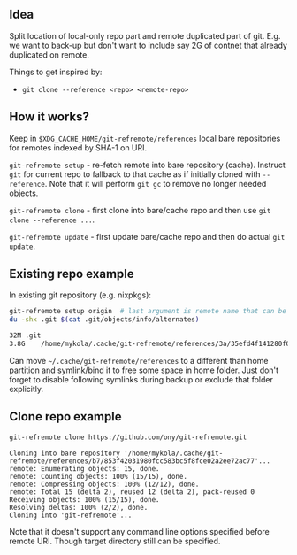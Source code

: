 ## Idea

Split location of local-only repo part and remote duplicated part of git.
E.g. we want to back-up but don't want to include say 2G of contnet that
already duplicated on remote.

Things to get inspired by:
* `git clone --reference <repo> <remote-repo>`

## How it works?

Keep in `$XDG_CACHE_HOME/git-refremote/references` local bare repositories for
remotes indexed by SHA-1 on URI.

`git-refremote setup` - re-fetch remote into bare repository (cache). Instruct
`git` for current repo to fallback to that cache as if initially cloned with `--reference`.
Note that it will perform `git gc` to remove no longer needed objects.

`git-refremote clone` - first clone into bare/cache repo and then use `git clone --reference ...`.

`git-refremote update` - first update bare/cache repo and then do actual `git update`.

## Existing repo example

In existing git repository (e.g. nixpkgs):
```sh
git-refremote setup origin  # last argument is remote name that can be omitted if only one
du -shx .git $(cat .git/objects/info/alternates)
```
```sh
32M	.git
3.8G	/home/mykola/.cache/git-refremote/references/3a/35efd4f141280f005cf892fe192b077045ab38/objects
```

Can move `~/.cache/git-refremote/references` to a different than home partition
and symlink/bind it to free some space in home folder.
Just don't forget to disable following symlinks during backup or exclude that
folder explicitly.


## Clone repo example

```sh
git-refremote clone https://github.com/ony/git-refremote.git
```
```
Cloning into bare repository '/home/mykola/.cache/git-refremote/references/b7/853f42031980fcc583bc5f8fce02a2ee72ac77'...
remote: Enumerating objects: 15, done.
remote: Counting objects: 100% (15/15), done.
remote: Compressing objects: 100% (12/12), done.
remote: Total 15 (delta 2), reused 12 (delta 2), pack-reused 0
Receiving objects: 100% (15/15), done.
Resolving deltas: 100% (2/2), done.
Cloning into 'git-refremote'...
```

Note that it doesn't support any command line options specified before remote
URI. Though target directory still can be specified.
